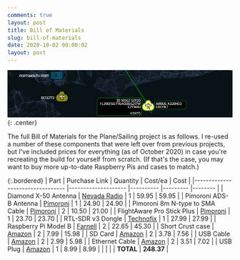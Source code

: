 ```yaml
---
comments: true
layout: post
title: Bill of Materials
slug: bill-of-materials
date: 2020-10-02 00:00:02
layout: post
---
```


![Plane Sailing Banner](/hardware/planesailing/banner2.png){: .center}

The full Bill of Materials for the Plane/Sailing project is as follows. I re-used a number of these components that were left over from previous projects, but I've included prices for everything (as of October 2020) in case you're recreating the build for yourself from scratch. (If that's the case, you may want to buy more up-to-date Raspberry Pis and cases to match.)

{:.bordered}
| Part                              | Purchase Link        | Quantity  | Cost/ea   | Cost    |
|---------------------------------  |--------------------  |---------- |---------  |-------- |
| Diamond X-50 Antenna              | [Nevada Radio][1]    | 1         | 59.95     | 59.95   |
| Pimoroni ADS-B Antenna            | [Pimoroni][2]        | 1         | 24.90     | 24.90   |
| Pimoroni 8m N-type to SMA Cable   | [Pimoroni][3]        | 2         | 10.50     | 21.00   |
| FlightAware Pro Stick Plus        | [Pimoroni][4]        | 1         | 23.70     | 23.70   |
| RTL-SDR v3 Dongle                 | [Technofix][5]       | 1         | 27.99     | 27.99   |
| Raspberry Pi Model B              | [Farnell][6]         | 2         | 22.65     | 45.30   |
| Short Crust case                  | [Amazon][7]          | 2         | 7.99      | 15.98   |
| SD Card                           | [Amazon][8]          | 2         | 3.78      | 7.56    |
| USB Cable                         | [Amazon][9]          | 2         | 2.99      | 5.98    |
| Ethernet Cable                    | [Amazon][10]         | 2         | 3.51      | 7.02    |
| USB Plug                          | [Amazon][11]         | 1         | 8.99      | 8.99    |
|                                   |                      |           | **TOTAL** | **248.37**  |

[1]: https://www.nevadaradio.co.uk/product/diamond-x-50/
[2]: https://shop.pimoroni.com/products/ads-b-1090-mhz-antenna-0-6m-5-5dbi
[3]: https://shop.pimoroni.com/products/type-n-male-to-sma-male-cable-for-ads-b-antenna?variant=31058670026835
[4]: https://shop.pimoroni.com/products/pro-stick-plus-high-performance-usb-sdr-ads-b-receiver
[5]: https://shop.technofix.uk/super-stable-1ppm-tcxo-r820t2-tuner-rtl2832u-rtl-sdr-usb-stick-version-3
[6]: https://cpc.farnell.com/raspberry-pi/raspberry-modb-512/raspberry-pi-board-model-b-512mb/dp/SC13456
[7]: https://www.amazon.co.uk/gp/product/B00KAE1X70/
[8]: https://www.amazon.co.uk/gp/product/B07YGZ7FY7/
[9]: https://www.amazon.co.uk/gp/product/B0171L4P6U/
[10]: https://www.amazon.co.uk/gp/product/B004WCURXM/
[11]: https://www.amazon.co.uk/gp/product/B07X1RW3RL/
